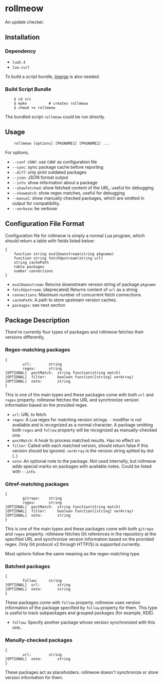 # rollmeow

An update checker.

## Installation

### Dependency

- `lua5.4`
- `lua-curl`

To build a script bundle, [lmerge](https://github.com/ziyao233/lmerge) is
also needed.

### Build Script Bundle

```
	$ cd src
	$ make			# creates rollmeow
	$ chmod +x rollmeow
```

The bundled script `rollmeow` could be run directly.

## Usage

```
	rollmeow [options] [PKGNAME1] [PKGNAME2] ...
```

For options,

- `--conf CONF`: use `CONF` as configuration file
- `--sync`: sync package cache before reporting
- `--diff`: only print outdated packages
- `--json`: JSON format output
- `--info`: show information about a package
- `--showfetched`: show fetched content of the URL, useful for debugging
- `--showmatch`: show regex matches, useful for debugging
- `--manual`: show manually checked packages, which are omitted in
  output for compatibility.
- `--verbose`: be verbose

## Configuration File Format

Configuration file for rollmeow is simply a normal Lua program, which
should return a table with fields listed below:

```
{
	function string evalDownstream(string pkgname)
	function string fetchUpstream(string url)
	string cachePath
	table packages
	number connections
}
```

- `evalDownstream`: Returns downstream version string of package `pkgname`
- `fetchUpstream`: (deprecated) Returns content of `url` as a string
- `connections`: Maximum number of concurrent fetch connections.
- `cachePath`: A path to store upstream version caches.
- `packages`: see next section

## Package Description

There're currently four types of packages and rollmeow fetches their versions
differently,

### Regex-matching packages

```
{
		url:		string
		regex:		string
[OPTIONAL]	postMatch:	string function(string match)
[OPTIONAL]	filter:		boolean function([string] verArray)
[OPTIONAL]	note:		string
}
```

This is one of the main types and these packages come with both `url` and
`regex` property. rollmeow fetches the URL and synchronize version information
based on the provided regex.

- `url`: URL to fetch
- `regex`: A Lua regex for matching version strings. `-` modifier is not
  available and is recognized as a normal character. A package omitting both
  `regex` and `follow` property will be recognized as manually-checked one.
- `postMatch`: A hook to process matched results. Has no effect on 
- `filter`: Called with each matched version, should return false if
  this version should be ignored. `verArray` is the version string splited
  by dot (`.`)
- `note`: An optional note to the package. Not used internally, but rollmeow
  adds special marks on packages with available notes. Could be listed with
  `--info`.

### Gitref-matching packages

```
{
		gitrepo:	string
		regex:		string
[OPTIONAL]	postMatch:	string function(string match)
[OPTIONAL]	filter:		boolean function([string] verArray)
[OPTIONAL]	note:		string
}
```

This is one of the main types and these packages come with both `gitrepo` and
`regex` property. rollmeow fetches Git references in the repository at the
specified URL and synchronize version information based on the provided regex.
Only Git protocol v2 through HTTP(S) is supported currently.

Most options follow the same meaning as the regex-matching type.

### Batched packages

```
{
		follow:		string
[OPTIONAL]	url:		string
[OPTIONAL]	note:		string
}
```

These packages come with `follow` property. rollmeow uses version information
of the package specified by `follow` property for them. This type is useful to
track subpackages and grouped packages (for example, KDE).

- `follow`: Specify another package whose version synchronized with this one..

### Manully-checked packages

```
{
		url:		string
[OPTIONAL]	note:		string
}
```

These packages act as placeholders. rollmeow doesn't synchronize or store
version information for them.
